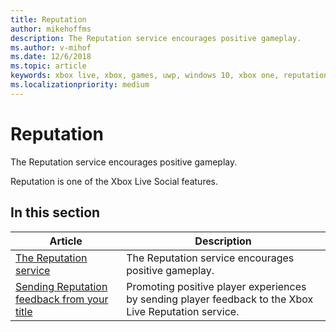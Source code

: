 ```yaml
---
title: Reputation
author: mikehoffms
description: The Reputation service encourages positive gameplay.
ms.author: v-mihof
ms.date: 12/6/2018
ms.topic: article
keywords: xbox live, xbox, games, uwp, windows 10, xbox one, reputation, social features
ms.localizationpriority: medium
---
```


# Reputation

The Reputation service encourages positive gameplay.

Reputation is one of the Xbox Live Social features.


## In this section

| Article | Description |
|---------|-------------|
| [The Reputation service](the-reputation-service.md) | The Reputation service encourages positive gameplay. |
| [Sending Reputation feedback from your title](sending-player-feedback-from-your-title.md) | Promoting positive player experiences by sending player feedback to the Xbox Live Reputation service. |
